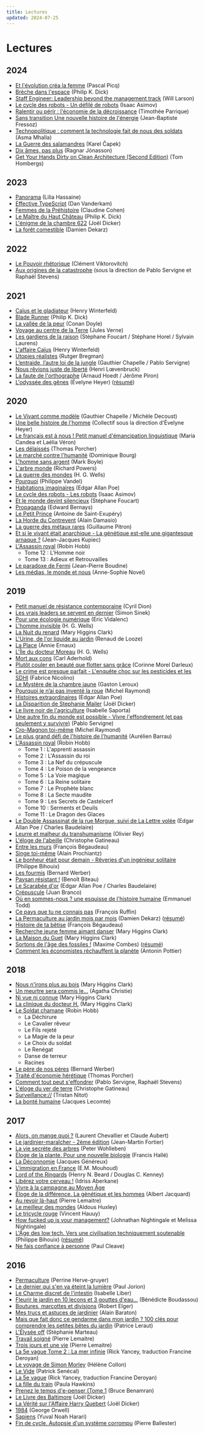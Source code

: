 ```yaml
---
title: Lectures
updated: 2024-07-25
---
```


# Lectures

## 2024

* [Et l'évolution créa la femme](https://www.odilejacob.fr/catalogue/sciences-humaines/anthropologie-ethnologie/et-l-evolution-crea-la-femme_9782738152138.php) (Pascal Picq)
* [Brèche dans l'espace](https://www.jailu.com/breche-dans-lespace/9782290365199) (Philip K. Dick)
* [Staff Engineer: Leadership beyond the management track](https://staffeng.com/book) (Will Larson)
* [Le cycle des robots - Un défilé de robots](https://www.jailu.com/un-defile-de-robots/9782290311257) (Isaac Asimov)
* [Ralentir ou périr : l'économie de la décroissance](https://www.seuil.com/ouvrage/ralentir-ou-perir-timothee-parrique/9782021508093) (Timothée Parrique)
* [Sans transition Une nouvelle histoire de l'énergie](https://www.seuil.com/ouvrage/sans-transition-jean-baptiste-fressoz/9782021538557) (Jean-Baptiste Fressoz)
* [Technopolitique : comment la technologie fait de nous des soldats](https://www.seuil.com/ouvrage/technopolitique-asma-mhalla/9782021548549) (Asma Mhalla)
* [La Guerre des salamandres](https://fr.m.wikipedia.org/wiki/La_Guerre_des_salamandres) (Karel Čapek)
* [Dix âmes, pas plus](https://www.editionspoints.com/ouvrage/dix-ames-pas-plus-ragnar-jonasson/9782757896778) (Ragnar Jónasson)
* [Get Your Hands Dirty on Clean Architecture (Second Edition)](https://www.packtpub.com/product/get-your-hands-dirty-on-clean-architecture-second-edition/9781805128373) (Tom Hombergs)

## 2023

* [Panorama](https://www.librairie-gallimard.com/livre/9782073035059-panorama-lilia-hassaine/) (Lilia Hassaine)
* [Effective TypeScript](https://effectivetypescript.com/) (Dan Vanderkam)
* [Femmes de la Préhistoire](https://www.tallandier.com/livre/femmes-de-la-prehistoire/) (Claudine Cohen)
* [Le Maître du Haut Château](https://www.jailu.com/le-maitre-du-haut-chateau/9782290238646) (Philip K. Dick)
* [L'énigme de la chambre 622](https://www.rosiewolfe.com/catalogue/joel-dicker/lenigme-de-la-chambre-622) (Joël Dicker)
* [La forêt comestible](https://www.terran.fr/produit/101/9782359811476/la-foret-comestible) (Damien Dekarz)

## 2022

* [Le Pouvoir rhétorique](https://www.seuil.com/ouvrage/le-pouvoir-rhetorique-clement-viktorovitch/9782021465877) (Clément Viktorovitch)
* [Aux origines de la catastrophe](http://www.editionslesliensquiliberent.fr/livre-Aux_origines_de_la_catastrophe-9791020908346-1-1-0-1.html) (sous la direction de Pablo Servigne et Raphaël Stevens)

## 2021

* [Caïus et le gladiateur](https://www.livredepochejeunesse.com/caius-et-le-gladiateur-2426) (Henry Winterfeld)
* [Blade Runner](https://www.jailu.com/blade-runner/9782290094495) (Philip K. Dick)
* [La vallée de la peur](https://fr.wikipedia.org/wiki/La_Vall%C3%A9e_de_la_peur) (Conan Doyle)
* [Voyage au centre de la Terre](https://fr.wikipedia.org/wiki/Voyage_au_centre_de_la_Terre) (Jules Verne)
* [Les gardiens de la raison](https://www.editionsladecouverte.fr/les_gardiens_de_la_raison-9782348046155) (Stéphane Foucart / Stéphane Horel / Sylvain Laurens)
* [L'affaire Caïus](https://www.livredepochejeunesse.com/l-affaire-caius-2138) (Henry Winterfeld)
* [Utopies réalistes](https://www.seuil.com/ouvrage/utopies-realistes-rutger-bregman/9782021361872) (Rutger Bregman)
* [L’entraide, l’autre loi de la jungle](http://www.editionslesliensquiliberent.fr/livre-L_Entraide-566-1-1-0-1.html) (Gauthier Chapelle / Pablo Servigne)
* [Nous rêvions juste de liberté](https://editions.flammarion.com/nous-revions-juste-de-liberte/9782081307285) (Henri Lœvenbruck)
* [La faute de l'orthographe](https://www.editionstextuel.com/livre/la-faute-de-lorthographe) (Arnaud Hoedt / Jérôme Piron)
* [L'odyssée des gênes](https://editions.flammarion.com/lodyssee-des-genes/9782081428225) (Évelyne Heyer) ([résumé](/post/livre-l-odyssee-des-genes/))

## 2020

* [Le Vivant comme modèle](https://www.albin-michel.fr/ouvrages/le-vivant-comme-modele-9782226451408) (Gauthier Chapelle / Michèle Decoust)
* [Une belle histoire de l'homme](https://editions.flammarion.com/une-belle-histoire-de-lhomme/9782081366718) (Collectif sous la direction d'Évelyne Heyer)
* [Le français est à nous ! Petit manuel d'émancipation linguistique](https://www.editionsladecouverte.fr/catalogue/index-Le_fran__ais_est____nous__-9782348041877.html) (Maria Candea et Laélia Véron)
* [Les délaissés](https://www.fayard.fr/documents-temoignages/les-delaisses-9782213711959) (Thomas Porcher)
* [Le marché contre l'humanité](https://www.puf.com/content/Le_march%C3%A9_contre_lhumanit%C3%A9) (Dominique Bourg)
* [L'homme sans argent](http://www.arenes.fr/livre/lhomme-sans-argent/) (Mark Boyle)
* [L'arbre monde](https://www.lisez.com/livre-de-poche/larbre-monde/9782264074430) (Richard Powers)
* [La guerre des mondes](http://www.gallimard.fr/Catalogue/GALLIMARD/Folio/Folio-plus/La-Guerre-des-mondes) (H. G. Wells)
* [Pourquoi](https://www.livredepoche.com/livre/pourquoi-9782253135487) (Philippe Vandel)
* [Habitations imaginaires](https://www.editions-allia.com/fr/livre/110/habitations-imaginaires) (Edgar Allan Poe)
* [Le cycle des robots - Les robots](https://www.jailu.com/les-robots/9782290227268) (Isaac Asimov)
* [Et le monde devint silencieux](https://www.seuil.com/ouvrage/et-le-monde-devint-silencieux-stephane-foucart/9782021427424) (Stéphane Foucart)
* [Propaganda](https://www.editionsladecouverte.fr/catalogue/index-Propaganda-9782355220012.html) (Edward Bernays)
* [Le Petit Prince](https://fr.wikipedia.org/wiki/Antoine_de_Saint-Exup%C3%A9ry) (Antoine de Saint-Exupéry)
* [La Horde du Contrevent](http://www.gallimard.fr/Catalogue/GALLIMARD/Folio/Folio-SF/La-Horde-du-Contrevent3) (Alain Damasio)
* [La guerre des métaux rares](http://www.editionslesliensquiliberent.fr/livre-La_guerre_des_m%C3%A9taux_rares-585-1-1-0-1.html) (Guillaume Pitron)
* [Et si le vivant était anarchique - La génétique est-elle une gigantesque arnaque ?](http://www.editionslesliensquiliberent.fr/livre-Et_si_le_vivant_%C3%83%C2%A9tait_anarchique-9791020907936-1-1-0-1.html) (Jean-Jacques Kupiec)
* [L'Assassin royal](https://fr.wikipedia.org/wiki/L%27Assassin_royal) (Robin Hobb)
    * Tome 12 : L'Homme noir
    * Tome 13 : Adieux et Retrouvailles
* [Le paradoxe de Fermi](http://www.gallimard.fr/Catalogue/GALLIMARD/Folio/Folio-SF/Le-paradoxe-de-Fermi) (Jean-Pierre Boudine)
* [Les médias, le monde et nous](https://www.actes-sud.fr/catalogue/economie/les-medias-le-monde-et-nous) (Anne-Sophie Novel)

## 2019

* [Petit manuel de résistance contemporaine](https://www.actes-sud.fr/catalogue/societe/petit-manuel-de-resistance-contemporaine) (Cyril Dion)
* [Les vrais leaders se servent en dernier](https://www.pearson.fr/fr/book/?gcoi=27440100417600) (Simon Sinek)
* [Pour une écologie numérique](https://www.lespetitsmatins.fr/collections/pour-une-ecologie-numerique/) (Eric Vidalenc)
* [L'homme invisible](https://fr.wikipedia.org/wiki/L%27Homme_invisible_(roman)) (H. G. Wells)
* [La Nuit du renard](https://fr.wikipedia.org/wiki/La_Nuit_du_renard) (Mary Higgins Clark)
* [L'Urine, de l'or liquide au jardin](https://www.terran.fr/produit/71/9782359811001/l-urine-de-l-or-liquide-au-jardin) (Renaud de Looze)
* [La Place](https://fr.wikipedia.org/wiki/La_Place) (Annie Ernaux)
* [L'Île du docteur Moreau](https://fr.wikipedia.org/wiki/L'%C3%8Ele_du_docteur_Moreau) (H. G. Wells)
* [Mort aux cons](https://www.livredepoche.com/livre/mort-aux-cons-9782253124870) (Carl Aderhold)
* [Plutôt couler en beauté que flotter sans grâce](http://www.editionslibertalia.com/catalogue/la-petite-litteraire/corinne-morel-darleux-plutot-couler-en-beaute) (Corinne Morel Darleux)
* [Le crime est presque parfait - L'enquête choc sur les pesticides et les SDHI](http://www.editionslesliensquiliberent.fr/livre-Le_crime_est_presque_parfait-572-1-1-0-1.html) (Fabrice Nicolino)
* [Le Mystère de la chambre jaune](https://fr.wikipedia.org/wiki/Le_Myst%C3%A8re_de_la_chambre_jaune) (Gaston Leroux)
* [Pourquoi je n’ai pas inventé la roue](https://www.odilejacob.fr/catalogue/sciences/biologie/pourquoi-je-nai-pas-invente-la-roue_9782738127747.php) (Michel Raymond)
* [Histoires extraordinaires](https://fr.wikipedia.org/wiki/Histoires_extraordinaires) (Edgar Allan Poe)
* [La Disparition de Stephanie Mailer](https://www.editionsdefallois.com/livre/disparition-de-stephanie-mailer/) (Joël Dicker)
* [Le livre noir de l'agriculture](https://www.fayard.fr/documents-temoignages/le-livre-noir-de-lagriculture-9782213656038) (Isabelle Saporta)
* [Une autre fin du monde est possible - Vivre l'effondrement (et pas seulement y survivre)](http://www.seuil.com/ouvrage/une-autre-fin-du-monde-est-possible-pablo-servigne/9782021332582) (Pablo Servigne)
* [Cro-Magnon toi-même](https://www.seuil.com/ouvrage/cro-magnon-toi-meme-michel-raymond/9782020947367) (Michel Raymond)
* [Le plus grand défi de l'histoire de l'humanité](http://www.michel-lafon.fr/livre/2255-Le_plus_grand_defi_de_l_histoire_de_l_humanite.html) (Aurélien Barrau)
* [L'Assassin royal](https://fr.wikipedia.org/wiki/L%27Assassin_royal) (Robin Hobb)
    * Tome 1 : L'apprenti assassin
    * Tome 2 : L'Assassin du roi
    * Tome 3 : La Nef du crépuscule
    * Tome 4 : Le Poison de la vengeance
    * Tome 5 : La Voie magique
    * Tome 6 : La Reine solitaire
    * Tome 7 : Le Prophète blanc
    * Tome 8 : La Secte maudite
    * Tome 9 : Les Secrets de Castelcerf
    * Tome 10 : Serments et Deuils
    * Tome 11 : Le Dragon des Glaces
* [Le Double Assassinat de la rue Morgue, suivi de La Lettre volée](https://www.livredepoche.com/livre/le-double-assassinat-de-la-rue-morgue-suivi-de-la-lettre-volee-9782253082699) (Edgar Allan Poe / Charles Baudelaire)
* [Leurre et malheur du transhumanisme](https://www.editionsddb.fr/livre/fiche/leurre-et-malheur-du-transhumanisme-9782220095516) (Olivier Rey)
* [L'éloge de l'abeille](https://editions.flammarion.com/Catalogue/hors-collection/documents-temoignages-et-essais-d-actualite/eloge-de-labeille) (Christophe Gatineau)
* [Entre les murs](http://www.gallimard.fr/Catalogue/GALLIMARD/Folio/Folio/Entre-les-murs) (François Bégaudeau)
* [Singe toi-même](https://www.odilejacob.fr/catalogue/sciences/genetique/singe-toi-meme_9782738146991.php) (Alain Prochiantz)
* [Le bonheur était pour demain - Rêveries d'un ingénieur solitaire](http://www.seuil.com/ouvrage/le-bonheur-etait-pour-demain-philippe-bihouix/9782021388619) (Philippe Bihouix)
* [Les fourmis](https://www.albin-michel.fr/ouvrages/les-fourmis-9782226052575) (Bernard Werber)
* [Paysan résistant&nbsp;!](https://www.fayard.fr/documents-temoignages/paysan-resistant-9782213706092) (Benoît Biteau)
* [Le Scarabée d'or](http://www.gallimard.fr/Catalogue/GALLIMARD/Folio/Folio-classique/Prescriptions/Le-Scarabee-d-or) (Edgar Allan Poe / Charles Baudelaire)
* [Crépuscule](https://audiable.com/boutique/cat_document/crepuscule/) (Juan Branco)
* [Où en sommes-nous ? une esquisse de l'histoire humaine](http://www.seuil.com/ouvrage/ou-en-sommes-nous-emmanuel-todd/9782021319002) (Emmanuel Todd)
* [Ce pays que tu ne connais pas](http://www.arenes.fr/livre/ce-pays-que-tu-ne-connais-pas/) (François Ruffin)
* [La Permaculture au jardin mois par mois](https://www.terran.fr/permaculture-jardin-mois-par-mois-dekarz-livre-editions-terran.html) (Damien Dekarz) ([résumé](/post/livre-la-permaculture-au-jardin-mois-par-mois/))
* [Histoire de ta bêtise](https://www.fayard.fr/pauvert/histoire-de-ta-betise-9782720215629) (François Bégaudeau)
* [Recherche jeune femme aimant danser](https://www.albin-michel.fr/ouvrages/recherche-jeune-femme-aimant-danser-9782226053886) (Mary Higgins Clark)
* [La Maison du Guet](https://www.albin-michel.fr/ouvrages/la-maison-du-guet-9782226020444) (Mary
    Higgins Clark)
* [Sortons de l'âge des fossiles !](http://www.seuil.com/ouvrage/sortons-de-l-age-des-fossiles-maxime-combes/9782021160765) (Maxime Combes) ([résumé](/post/livre-sortons-de-l-age-des-fossiles/))
* [Comment les économistes réchauffent la planète](http://www.seuil.com/ouvrage/comment-les-economistes-rechauffent-la-planete-antonin-pottier/9782021302417) (Antonin Pottier)

## 2018

* [Nous n'irons plus au bois](https://fr.wikipedia.org/wiki/Nous_n%27irons_plus_au_bois_%28roman%29) (Mary Higgins Clark)
* [Un meurtre sera commis
    le…](https://fr.wikipedia.org/wiki/Un_meurtre_sera_commis_le...) (Agatha Christie)
* [Ni vue ni connue](https://fr.wikipedia.org/wiki/Ni_vue,_ni_connue) (Mary Higgins Clark)
* [La clinique du docteur
    H.](https://www.albin-michel.fr/ouvrages/la-clinique-du-docteur-h-9782226011503) (Mary Higgins Clark)
* [Le Soldat chamane](https://fr.wikipedia.org/wiki/Le_Soldat_chamane) (Robin Hobb)
    * La Déchirure
    * Le Cavalier rêveur
    * Le Fils rejeté
    * La Magie de la peur
    * Le Choix du soldat
    * Le Renégat
    * Danse de terreur
    * Racines
* [Le père de nos
    pères](https://fr.wikipedia.org/wiki/Le_P%C3%A8re_de_nos_p%C3%A8res) (Bernard Werber)
* [Traité d'économie
    hérétique](https://www.fayard.fr/documents-temoignages/traite-deconomie-heretique-9782213705903) (Thomas Porcher)
* [Comment tout peut
    s'effondrer](http://www.seuil.com/ouvrage/comment-tout-peut-s-effondrer-pablo-servigne/9782021223316)
    (Pablo Servigne, Raphaël Stevens)
* [L'éloge du ver de
    terre](https://editions.flammarion.com/Catalogue/hors-collection/nature-et-animaux/eloge-du-ver-de-terre) (Christophe Gatineau)
* [Surveillance://](http://standblog.org/blog/pages/Surveillance) (Tristan Nitot)
* [La bonté
    humaine](https://www.odilejacob.fr/catalogue/psychologie/psychologie-generale/bonte-humaine_9782738127105.php) (Jacques Lecomte)


## 2017

* [Alors, on mange quoi ?](http://www.fayard.fr/alors-mange-quoi-9782213700847) (Laurent Chevallier et Claude Aubert)
* [Le jardinier-maraîcher - 2ème
  édition](http://lejardiniermaraicher.com/livre/) (Jean-Martin Fortier)
* [La vie secrète des arbres](http://www.arenes.fr/livre/vie-secrete-arbres/) (Peter Wohlleben)
* [Éloge de la plante. Pour une nouvelle
  biologie](http://www.seuil.com/ouvrage/eloge-de-la-plante-pour-une-nouvelle-biologie-francis-halle/9782020684989) (Francis Hallé)
* [La
  Déconnomie](http://www.seuil.com/ouvrage/la-deconnomie-jacques-genereux/9782021241198) (Jacques Généreux)
* [L'immigration en France](https://www.fayard.fr/documents-temoignages/limmigration-en-france-9782213704357) (E.M. Mouhoud)
* [Lord of the Ringards](https://www.bragelonne.fr/catalogue/9782811211202-lord-of-the-ringards/) (Henry N. Beard / Douglas C. Kenney)
* [Libérez votre cerveau&nbsp;!](http://www.laffont.fr/site/liberez_votre_cerveau_&100&9782221187586.html) (Idriss Aberkane)
* [Vivre à la campagne au Moyen Âge](https://books.openedition.org/alpara/1978)
* [Éloge de la différence. La génétique et les hommes](http://www.seuil.com/ouvrage/eloge-de-la-difference-la-genetique-et-les-hommes-albert-jacquard/9782020049382) (Albert Jacquard)
* [Au revoir là-haut](http://www.albin-michel.fr/ouvrages/au-revoir-la-haut-9782226249678) (Pierre Lemaitre)
* [Le meilleur des mondes](https://www.pocket.fr/tous-nos-livres/le_meilleur_des_mondes-9782266283038-2/) (Aldous Huxley)
* [Le tricycle rouge](http://www.lechoixdesbibliothecaires.com/livre-172458-le-tricycle-rouge.htm) (Vincent Hauuy)
* [How fucked up is your management?](https://mfbt.ca/how-fucked-up-is-your-management-8a1086eeb4a9) (Johnathan Nightingale et Melissa Nightingale)
* [L'Âge des low tech. Vers une civilisation techniquement soutenable](http://www.seuil.com/ouvrage/l-age-des-low-tech-philippe-bihouix/9782021160727) (Philippe Bihouix) ([résumé](/post/livre-l-age-des-low-tech/))
* [Ne fais confiance à personne](http://www.sonatine-editions.fr/livres/Ne-fais-confiance-a-personne.asp) (Paul Cleave)

## 2016

* [Permaculture](https://www.actes-sud.fr/catalogue/potager-et-jardinage/permaculture-ne) (Perrine Herve-gruyer)
* [Le dernier qui s'en va éteint la lumière](https://www.fayard.fr/documents-temoignages/le-dernier-qui-sen-va-eteint-la-lumiere-9782213699035) (Paul Jorion)
* [Le Charme discret de l'intestin](https://www.actes-sud.fr/catalogue/e-book/le-charme-discret-de-lintestin-epub) (Isabelle Liber)
* [Fleurir le jardin en 10 leçons et 3 gouttes d'eau…](https://www.laboutiquejardinmaison.fr/16997-fleurir-le-jardin-en-10-lecons-et-3-gouttes-d-eau.html) (Bénédicte Boudassou)
* [Boutures, marcottes et divisions](https://www.laboutiquejardinmaison.fr/16983-boutures-marcottes-et-divisions.html) (Robert Elger)
* [Mes trucs et astuces de jardinier](https://editions.flammarion.com/Catalogue/hors-collection/jardin/mes-trucs-et-astuces-de-jardinier) (Alain Baraton)
* [Mais que fait donc ce gendarme dans mon jardin ? 100 clés pour comprendre les
    petites bêtes du jardin](https://www.quae.com/produit/1226/9782759221240/mais-que-fait-donc-ce-gendarme-dans-mon-jardin) (Patrice Leraut)
* [L'Élysée off](https://www.fayard.fr/documents-temoignages/lelysee-9782213699028) (Stéphanie Marteau)
* [Travail soigné](https://www.livredepoche.com/livre/travail-soigne-9782253127383) (Pierre Lemaitre)
* [Trois jours et une vie](https://www.albin-michel.fr/ouvrages/trois-jours-et-une-vie-9782226325730) (Pierre Lemaitre)
* [La 5e vague Tome 2 : La mer infinie](https://www.lisez.com/livre-de-poche/la-5e-vague-tome-02-la-mer-infinie/9782266285896) (Rick Yancey, traduction  Francine Deroyan)
* [Le voyage de Simon Morley](https://fr.wikipedia.org/wiki/Le_Voyage_de_Simon_Morley) (Hélène Collon)
* [Le Vide](http://www.patricksenecal.net/romans/le-vide/) (Patrick Senécal)
* [La 5e vague](https://www.lisez.com/livre-de-poche/la-5e-vague-tome-01/9782266285889) (Rick Yancey, traduction Francine Deroyan)
* [La fille du train](https://www.lisez.com/livre-grand-format/la-fille-du-train/9782355843136) (Paula Hawkins)
* [Prenez le temps d'e-penser (Tome 1](http://www.marabout.com/prenez-le-temps-de-penser-tome-1-9782501104920) (Bruce Benamran)
* [Le Livre des Baltimore](https://www.editionsdefallois.com/livre/le-livre-des-baltimore/) (Joël Dicker)
* [La Vérité sur l'Affaire Harry Quebert](https://www.editionsdefallois.com/livre/la-verite-sur-laffaire-harry-quebert-poche/) (Joël Dicker)
* [1984](http://www.gallimard.fr/Catalogue/GALLIMARD/Du-monde-entier/19842) (George Orwell)
* [Sapiens](https://www.albin-michel.fr/ouvrages/sapiens-9782226257017) (Yuval Noah Harari)
* [Fin de cycle. Autopsie d'un système corrompu](http://www.editionsdelamartiniere.fr/ouvrage/fin-de-cycle/9782732458359) (Pierre Ballester)

